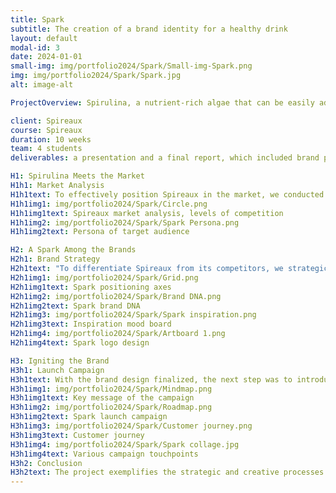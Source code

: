 ```yaml
---
title: Spark
subtitle: The creation of a brand identity for a healthy drink
layout: default
modal-id: 3
date: 2024-01-01
small-img: img/portfolio2024/Spark/Small-img-Spark.png
img: img/portfolio2024/Spark/Spark.jpg
alt: image-alt

ProjectOverview: Spirulina, a nutrient-rich algae that can be easily added to food without compromising taste, is poised to become the next big trend in the health food industry. Spireaux, a young startup, aims to capitalize on this trend by introducing a new spirulina-based drink that showcases the potential of this superfood. Our brief was to design a new brand and product to help Spireaux realize its vision. This project was completed as part of the Brand and Product Commercialization course during my Master's program. The team, consisting of four students, worked over 10 weeks to deliver a comprehensive presentation and final report, which included brand positioning and a launch campaign. Our brief was to design a new brand and product for this company to realize its dream. 

client: Spireaux
course: Spireaux
duration: 10 weeks
team: 4 students
deliverables: a presentation and a final report, which included brand positioning, and a launch campaign

H1: Spirulina Meets the Market
H1h1: Market Analysis
H1h1text: To effectively position Spireaux in the market, we conducted a 4C analysis, examining the company (brand and product), competitors, consumers, and the broader market context. This analysis revealed that self-improving casual sport enthusiasts, who value health, sustainability, and convenience, represent the ideal target audience. These consumers are part of a growing movement focused on health and sustainability, and they appreciate products that are both ready-made and easy to consume. Using the strengths of Spireaux, it is possible to create a unique product that they would seek out.
H1h1img1: img/portfolio2024/Spark/Circle.png
H1h1img1text: Spireaux market analysis, levels of competition
H1h1img2: img/portfolio2024/Spark/Spark Persona.png
H1h1img2text: Persona of target audience

H2: A Spark Among the Brands
H2h1: Brand Strategy
H2h1text: "To differentiate Spireaux from its competitors, we strategically positioned the brand using a competition grid. This grid plotted two key axes: Refreshing (fulfillment after an activity) versus Perform (enhancing one’s capabilities), and Tasty (low barrier to entry) versus Effective (aligning with an ambitious mindset). The intersection of these qualities led to the creation of Spark, a brand designed for ambitious, self-improving casual athletes who lead hectic lives. The Spark brand is approachable, confident, and spirited, as reflected in its brand DNA and logo design."
H2h1img1: img/portfolio2024/Spark/Grid.png
H2h1img1text: Spark positioning axes
H2h1img2: img/portfolio2024/Spark/Brand DNA.png
H2h1img2text: Spark brand DNA
H2h1img3: img/portfolio2024/Spark/Spark inspiration.png
H2h1img3text: Inspiration mood board
H2h1img4: img/portfolio2024/Spark/Artboard 1.png
H2h1img4text: Spark logo design

H3: Igniting the Brand
H3h1: Launch Campaign
H3h1text: With the brand design finalized, the next step was to introduce Spark to the market. We developed a launch campaign that included multiple touchpoints to effectively engage the target audience. The campaign’s core message, "Ignite Your Inner Spark to Reach for 100%", encapsulates the brand's essence and encourages consumers to unlock their full potential.
H3h1img1: img/portfolio2024/Spark/Mindmap.png
H3h1img1text: Key message of the campaign
H3h1img2: img/portfolio2024/Spark/Roadmap.png
H3h1img2text: Spark launch campaign
H3h1img3: img/portfolio2024/Spark/Customer journey.png
H3h1img3text: Customer journey
H3h1img4: img/portfolio2024/Spark/Spark collage.jpg
H3h1img4text: Various campaign touchpoints
H3h2: Conclusion
H3h2text: The project exemplifies the strategic and creative processes involved in bringing a new health-focused brand to life. Through thorough market analysis and targeted brand positioning, our team successfully developed Spark, a brand that resonates with ambitious, health-conscious consumers. The launch campaign, with its empowering message, is designed to effectively introduce Spark to the market, encouraging consumers to embrace their potential. This project highlights my ability to collaborate on complex branding initiatives, blending market insights with innovative design to create a compelling brand that stands out in the competitive health food industry.
---
```

